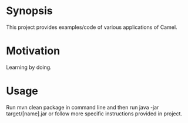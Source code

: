 # Synopsis

This project provides examples/code of various applications of Camel.

# Motivation

Learning by doing.

# Usage

Run mvn clean package in command line and then run java -jar target/[name].jar or follow more specific instructions provided in project.
